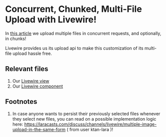 # Concurrent, Chunked, Multi-File Upload with Livewire!

In [this article](https://fly.io/laravel-bytes/multi-file-upload-livewire/) we upload multiple files in concurrent requests, and optionally, in chunks!

Livewire provides us its upload api to make this customization of its multi-file upload hassle free.

## Relevant files
1. Our [Livewire view](https://github.com/KTanAug21/fly.io-livewire-snippets/blob/master/resources/views/livewire/multiple-file-uploader.blade.php) 
2. Our [Livewire component](https://github.com/KTanAug21/fly.io-livewire-snippets/blob/master/app/Http/Livewire/MultipleFileUploader.php)

## Footnotes
1. In case anyone wants to persist their previously selected files whenever they select new files, you can read on a possible implementation logic here: https://laracasts.com/discuss/channels/livewire/multiple-image-upload-in-the-same-form ( from user ktan-lara )!
